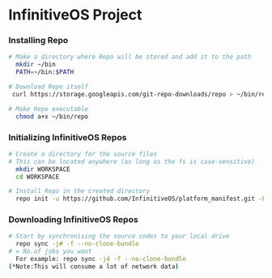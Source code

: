 # InfinitiveOS Project #

### Installing Repo ###

```bash
# Make a directory where Repo will be stored and add it to the path
  mkdir ~/bin
  PATH=~/bin:$PATH

# Download Repo itself
 curl https://storage.googleapis.com/git-repo-downloads/repo > ~/bin/repo

# Make Repo executable
  chmod a+x ~/bin/repo
```

### Initializing InfinitiveOS Repos ###

```bash
# Create a directory for the source files
# This can be located anywhere (as long as the fs is case-sensitive)
  mkdir WORKSPACE
  cd WORKSPACE

# Install Repo in the created directory
  repo init -u https://github.com/InfinitiveOS/platform_manifest.git -b io-1.0
```

### Downloading InfinitiveOS Repos ###
```bash
# Start by synchronising the source codes to your local drive
  repo sync -j# -f --no-clone-bundle
# = No.of jobs you want
  For example: repo sync -j4 -f --no-clone-bundle
(*Note:This will consume a lot of network data)


